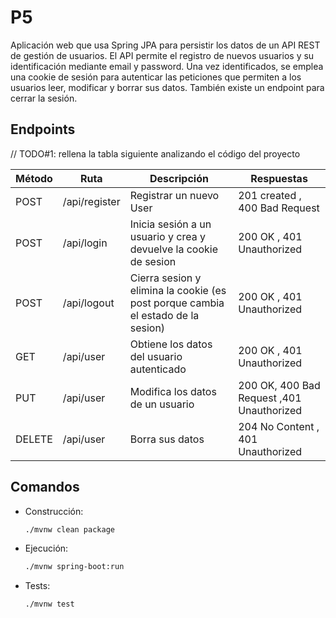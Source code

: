 # P5
Aplicación web que usa Spring JPA para persistir los datos de un API REST de gestión de usuarios.
El API permite el registro de nuevos usuarios y su identificación mediante email y password.
Una vez identificados, se emplea una cookie de sesión para autenticar las peticiones que permiten 
a los usuarios leer, modificar y borrar sus datos. También existe un endpoint para cerrar la sesión.  

## Endpoints

// TODO#1: rellena la tabla siguiente analizando el código del proyecto

| Método | Ruta          | Descripción                                                                      | Respuestas                                |
|--------|---------------|----------------------------------------------------------------------------------|-------------------------------------------|
| POST   | /api/register | Registrar un nuevo User                                                          | 201 created , 400 Bad Request             |
| POST   | /api/login    | Inicia sesión a un usuario y crea y devuelve la cookie de sesion                 | 200 OK , 401 Unauthorized                 |
| POST   | /api/logout   | Cierra sesion y elimina la cookie (es post porque cambia el estado de la sesion) | 200 OK  , 401 Unauthorized                |
| GET    | /api/user     | Obtiene los datos del usuario autenticado                                        | 200 OK  , 401 Unauthorized                |
| PUT    | /api/user     | Modifica los datos de un usuario                                                 | 200 OK, 400 Bad Request ,401 Unauthorized |
| DELETE | /api/user     | Borra sus datos                                                                  | 204 No Content , 401 Unauthorized         |


## Comandos 

- Construcción: 
  ```sh
  ./mvnw clean package
  ```

- Ejecución: 
  ```sh
  ./mvnw spring-boot:run
  ```

- Tests:
  ```sh
  ./mvnw test
  ```

